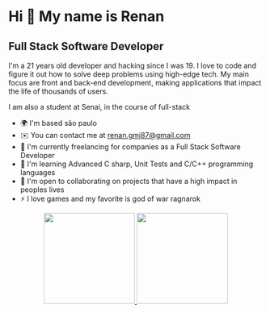 Hi 👋 My name is  Renan
==========================

Full Stack Software Developer
-----------------------------

I'm a 21 years old developer and hacking since I was 19. I love to code and figure it out how to solve deep problems using high-edge tech. My main focus are front and back-end development, making applications that impact the life of thousands of users.

I am also a student at Senai, in the course of full-stack

* 🌍  I'm based são paulo
* ✉️  You can contact me at [renan.gmj87@gmail.com](mailto:renan.gmj87@gmail.com)
* 🚀  I'm currently freelancing for companies as a Full Stack Software Developer
* 🧠  I'm learning Advanced C sharp, Unit Tests and C/C++ programming languages
* 🤝  I'm open to collaborating on projects that have a high impact in peoples lives
* ⚡  I love games and my favorite is  god of war ragnarok

<div align="center">
  <a href="https://github.com/RenanGmj">
  <img height="180em" src="https://github-readme-stats.vercel.app/api?username=RenanGmj&show_icons=true&theme=dracula&include_all_commits=true&count_private=true"/>
  <img height="180em" src="https://github-readme-stats.vercel.app/api/top-langs/?username=RenanGmj&layout=compact&langs_count=7&theme=dracula"/>
</div>

<div style="display: inline_block"><br>
  
</div>
